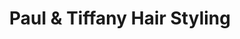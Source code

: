 ---
title: "Paul & Tiffany Hair Styling"
url: /new-london/paul-and-tiffany-hair-styling/
shop: hairdresser
---
